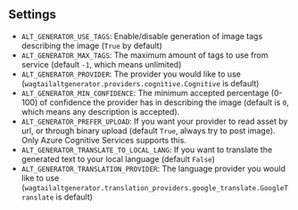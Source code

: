 ## Settings

- `ALT_GENERATOR_USE_TAGS`: Enable/disable generation of image tags describing the image (`True` by default)
- `ALT_GENERATOR_MAX_TAGS`: The maximum amount of tags to use from service (default `-1`, which means unlimited)
- `ALT_GENERATOR_PROVIDER`: The provider you would like to use (`wagtailaltgenerator.providers.cognitive.Cognitive` is default)
- `ALT_GENERATOR_MIN_CONFIDENCE`: The minimum accepted percentage (0-100) of confidence the provider has in describing the image (default is `0`, which means any description is accepted).
- `ALT_GENERATOR_PREFER_UPLOAD`: If you want your provider to read asset by url, or through binary upload (default `True`, always try to post image). Only Azure Cognitive Services supports this.
- `ALT_GENERATOR_TRANSLATE_TO_LOCAL_LANG`: If you want to translate the generated text to your local language (default `False`)
- `ALT_GENERATOR_TRANSLATION_PROVIDER`: The language provider you would like to use (`wagtailaltgenerator.translation_providers.google_translate.GoogleTranslate` is default)
